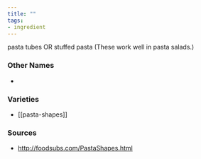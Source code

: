 ```yaml
---
title: ""
tags:
- ingredient
---
```

pasta tubes OR stuffed pasta (These work well in pasta salads.)

### Other Names

* 

### Varieties

* [[pasta-shapes]]

### Sources
* http://foodsubs.com/PastaShapes.html
